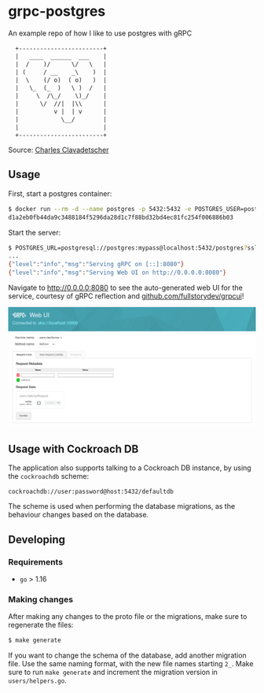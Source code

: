 # grpc-postgres
An example repo of how I like to use postgres with gRPC
```
  +------------------------+
  |   ____  ______  ___    |
  |  /    )/      \/   \   |
  | (     / __    _\    )  |
  |  \    (/ o)  ( o)   )  |
  |   \_  (_  )   \ )  /   |
  |     \  /\_/    \)_/    |
  |      \/  //|  |\\      |
  |          v |  | v      |
  |            \__/        |
  |                        |
  +------------------------+
```
Source: [Charles Clavadetscher](https://www.postgresql.org/message-id/57386570.8090703%40swisspug.org)

## Usage

First, start a postgres container:

```bash
$ docker run --rm -d --name postgres -p 5432:5432 -e POSTGRES_USER=postgres -e POSTGRES_PASSWORD=mypass -e POSTGRES_DB=postgres postgres:13
d1a2eb0fb44da9c3488184f5296da28d1c7f88bd32bd4ec81fc254f006886b03
```

Start the server:

```bash
$ POSTGRES_URL=postgresql://postgres:mypass@localhost:5432/postgres?sslmode=disable go run main.go
...
{"level":"info","msg":"Serving gRPC on [::]:8080"}
{"level":"info","msg":"Serving Web UI on http://0.0.0.0:8080"}
```

Navigate to http://0.0.0.0:8080 to see the auto-generated web UI for the
service, courtesy of gRPC reflection and
[github.com/fullstorydev/grpcui](https://github.com/fullstorydev/grpcui/)!

![gRPCUI](./grpcui.png)

## Usage with Cockroach DB

The application also supports talking to a Cockroach DB instance, by using the `cockroachdb` scheme:

```
cockroachdb://user:password@host:5432/defaultdb
```

The scheme is used when performing the database migrations, as the behaviour changes based on the database.

## Developing

### Requirements

* `go` > 1.16

### Making changes

After making any changes to the proto file or the migrations, make sure to
regenerate the files:

```bash
$ make generate
```

If you want to change the schema of the database, add another migration file.
Use the same naming format, with the new file names starting `2_`. Make sure to
run `make generate` and increment the migration version in `users/helpers.go`.
